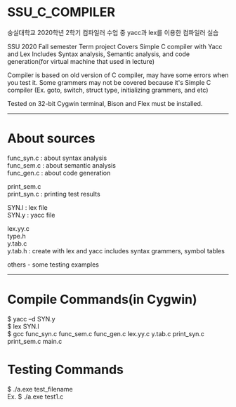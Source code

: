 # SSU_C_COMPILER
숭실대학교 2020학년 2학기 컴파일러 수업 중 yacc과 lex를 이용한 컴파일러 실습

SSU 2020 Fall semester Term project
Covers Simple C compiler with Yacc and Lex
Includes Syntax analysis, Semantic analysis, and code generation(for virtual machine that used in lecture)

Compiler is based on old version of C compiler, may have some errors when you test it.
Some grammers may not be covered because it's Simple C compiler (Ex. goto, switch, struct type, initializing grammers, and etc)

Tested on 32-bit Cygwin terminal, Bison and Flex must be installed.

---------------------------------------------------------------------------------------------------------------------------------
# About sources

func_syn.c : about syntax analysis  
func_sem.c : about semantic analysis  
func_gen.c : about code generation  

print_sem.c  
print_syn.c : printing test results  

SYN.l : lex file  
SYN.y : yacc file  

lex.yy.c  
type.h  
y.tab.c  
y.tab.h : create with lex and yacc includes syntax grammers, symbol tables

others - some testing examples

---------------------------------------------------------------------------------------------------------------------------------
# Compile Commands(in Cygwin)
  
$ yacc –d SYN.y  
$ lex SYN.l  
$ gcc func_syn.c func_sem.c func_gen.c lex.yy.c y.tab.c print_syn.c print_sem.c main.c  

# Testing Commands  
  
$ ./a.exe test_filename  
Ex. $ ./a.exe test1.c  
